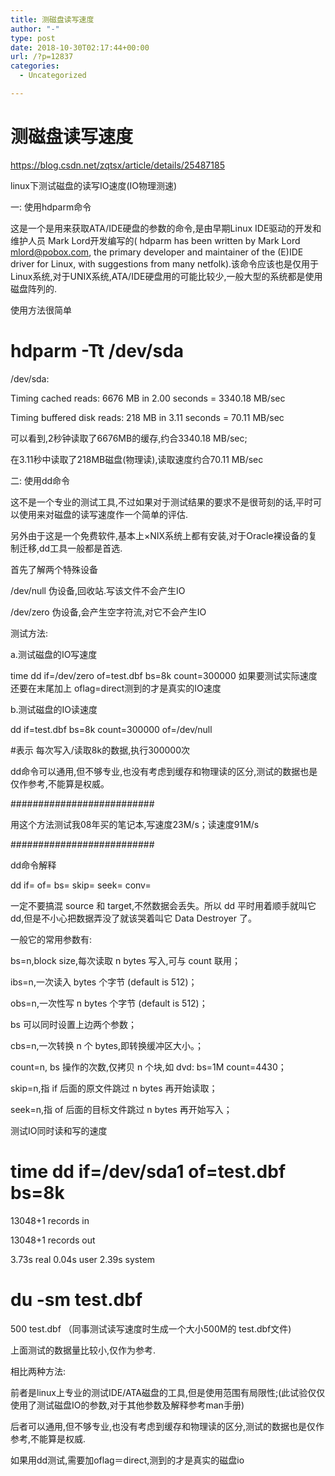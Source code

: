 ```yaml
---
title: 测磁盘读写速度
author: "-"
type: post
date: 2018-10-30T02:17:44+00:00
url: /?p=12837
categories:
  - Uncategorized

---
```

# 测磁盘读写速度
https://blog.csdn.net/zqtsx/article/details/25487185

linux下测试磁盘的读写IO速度(IO物理测速)

一: 使用hdparm命令
  
这是一个是用来获取ATA/IDE硬盘的参数的命令,是由早期Linux IDE驱动的开发和维护人员 Mark Lord开发编写的( hdparm has been written by Mark Lord [m&#108;&#111;&#114;&#x64;&#x40;&#x70;&#x6f;b&#111;&#120;&#46;&#x63;&#x6f;&#x6d;][1], the primary developer and maintainer of the (E)IDE driver for Linux, with suggestions from many netfolk).该命令应该也是仅用于Linux系统,对于UNIX系统,ATA/IDE硬盘用的可能比较少,一般大型的系统都是使用磁盘阵列的.

使用方法很简单

# hdparm -Tt /dev/sda

/dev/sda:
  
Timing cached reads: 6676 MB in 2.00 seconds = 3340.18 MB/sec
  
Timing buffered disk reads: 218 MB in 3.11 seconds = 70.11 MB/sec

可以看到,2秒钟读取了6676MB的缓存,约合3340.18 MB/sec;
  
在3.11秒中读取了218MB磁盘(物理读),读取速度约合70.11 MB/sec

二: 使用dd命令

这不是一个专业的测试工具,不过如果对于测试结果的要求不是很苛刻的话,平时可以使用来对磁盘的读写速度作一个简单的评估.
  
另外由于这是一个免费软件,基本上×NIX系统上都有安装,对于Oracle裸设备的复制迁移,dd工具一般都是首选.

首先了解两个特殊设备

/dev/null 伪设备,回收站.写该文件不会产生IO
  
/dev/zero 伪设备,会产生空字符流,对它不会产生IO

测试方法: 
      
a.测试磁盘的IO写速度
      
time dd if=/dev/zero of=test.dbf bs=8k count=300000 如果要测试实际速度 还要在末尾加上 oflag=direct测到的才是真实的IO速度
     
b.测试磁盘的IO读速度
      
dd if=test.dbf bs=8k count=300000 of=/dev/null

#表示 每次写入/读取8k的数据,执行300000次

dd命令可以通用,但不够专业,也没有考虑到缓存和物理读的区分,测试的数据也是仅作参考,不能算是权威。
  
##########################

用这个方法测试我08年买的笔记本,写速度23M/s；读速度91M/s

##########################

dd命令解释

dd if= of= bs= skip= seek= conv=

一定不要搞混 source 和 target,不然数据会丢失。所以 dd 平时用着顺手就叫它 dd,但是不小心把数据弄没了就该哭着叫它 Data Destroyer 了。

一般它的常用参数有: 

bs=n,block size,每次读取 n bytes 写入,可与 count 联用；
  
ibs=n,一次读入 bytes 个字节 (default is 512)；
  
obs=n,一次性写 n bytes 个字节 (default is 512)；
  
bs 可以同时设置上边两个参数；
  
cbs=n,一次转换 n 个 bytes,即转换缓冲区大小。；
  
count=n, bs 操作的次数,仅拷贝 n 个块,如 dvd: bs=1M count=4430；
  
skip=n,指 if 后面的原文件跳过 n bytes 再开始读取；
  
seek=n,指 of 后面的目标文件跳过 n bytes 再开始写入；

测试IO同时读和写的速度

# time dd if=/dev/sda1 of=test.dbf bs=8k

13048+1 records in
  
13048+1 records out
  
3.73s real 0.04s user 2.39s system

# du -sm test.dbf

500 test.dbf （同事测试读写速度时生成一个大小500M的 test.dbf文件) 

上面测试的数据量比较小,仅作为参考.

相比两种方法:
  
前者是linux上专业的测试IDE/ATA磁盘的工具,但是使用范围有局限性;(此试验仅仅使用了测试磁盘IO的参数,对于其他参数及解释参考man手册)
  
后者可以通用,但不够专业,也没有考虑到缓存和物理读的区分,测试的数据也是仅作参考,不能算是权威.

如果用dd测试,需要加oflag＝direct,测到的才是真实的磁盘io

 [1]: &#109;&#97;&#105;&#108;&#x74;&#x6f;&#x3a;m&#108;&#111;&#114;&#x64;&#x40;&#x70;&#x6f;b&#111;&#120;&#46;&#x63;&#x6f;&#x6d;